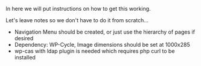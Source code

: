 In here we will put instructions on how to get this working.

Let's leave notes so we don't have to do it from scratch...

- Navigation Menu should be created, or just use the hierarchy of pages if desired
- Dependency: WP-Cycle, Image dimensions should be set at 1000x285
- wp-cas with ldap plugin is needed which requires php curl to be installed
